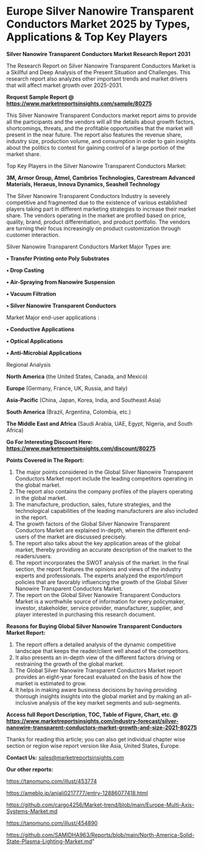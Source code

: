 # Europe Silver Nanowire Transparent Conductors Market 2025 by Types, Applications & Top Key Players

<strong>Silver Nanowire Transparent Conductors Market Research Report 2031</strong>

The Research Report on Silver Nanowire Transparent Conductors Market is a Skillful and Deep Analysis of the Present Situation and Challenges. This research report also analyzes other important trends and market drivers that will affect market growth over 2025-2031.

<strong>Request Sample Report @ <a href=https://www.marketreportsinsights.com/sample/80275>https://www.marketreportsinsights.com/sample/80275</a></strong>

This Silver Nanowire Transparent Conductors market report aims to provide all the participants and the vendors will all the details about growth factors, shortcomings, threats, and the profitable opportunities that the market will present in the near future. The report also features the revenue share, industry size, production volume, and consumption in order to gain insights about the politics to contest for gaining control of a large portion of the market share.

Top Key Players in the Silver Nanowire Transparent Conductors Market:

<strong>3M, Armor Group, Atmel, Cambrios Technologies, Carestream Advanced Materials, Heraeus, Innova Dynamics, Seashell Technology</strong>

The Silver Nanowire Transparent Conductors Industry is severely competitive and fragmented due to the existence of various established players taking part in different marketing strategies to increase their market share. The vendors operating in the market are profiled based on price, quality, brand, product differentiation, and product portfolio. The vendors are turning their focus increasingly on product customization through customer interaction.

Silver Nanowire Transparent Conductors Market Major Types are:

<strong>• Transfer Printing onto Poly Substrates

• Drop Casting

• Air-Spraying from Nanowire Suspension

• Vacuum Filtration

• Silver Nanowire Transparent Conductors</strong>

Market Major end-user applications :

<strong>• Conductive Applications

• Optical Applications

• Anti-Microbial Applications</strong>

Regional Analysis

</u><strong><b>North America</b></strong> (the United States, Canada, and Mexico)

<strong><b>Europe </b></strong>(Germany, France, UK, Russia, and Italy)

<strong><b>Asia-Pacific</b></strong> (China, Japan, Korea, India, and Southeast Asia)

<strong><b>South America</b></strong> (Brazil, Argentina, Colombia, etc.)

<strong><b>The Middle East and Africa</b></strong> (Saudi Arabia, UAE, Egypt, Nigeria, and South Africa)

<strong>Go For Interesting Discount Here: <a href=https://www.marketreportsinsights.com/discount/80275>https://www.marketreportsinsights.com/discount/80275</a></strong>

<strong>Points Covered in The Report:</strong>
<ol>
  <li>The major points considered in the Global Silver Nanowire Transparent Conductors Market report include the leading competitors operating in the global market.</li>
  <li>The report also contains the company profiles of the players operating in the global market.</li>
  <li>The manufacture, production, sales, future strategies, and the technological capabilities of the leading manufacturers are also included in the report.</li>
  <li>The growth factors of the Global Silver Nanowire Transparent Conductors Market are explained in-depth, wherein the different end-users of the market are discussed precisely.</li>
  <li>The report also talks about the key application areas of the global market, thereby providing an accurate description of the market to the readers/users.</li>
  <li>The report incorporates the SWOT analysis of the market. In the final section, the report features the opinions and views of the industry experts and professionals. The experts analyzed the export/import policies that are favorably influencing the growth of the Global Silver Nanowire Transparent Conductors Market.</li>
  <li>The report on the Global Silver Nanowire Transparent Conductors Market is a worthwhile source of information for every policymaker, investor, stakeholder, service provider, manufacturer, supplier, and player interested in purchasing this research document.</li>
</ol>
<strong>Reasons for Buying Global Silver Nanowire Transparent Conductors Market Report:</strong>

<ol>
  <li>The report offers a detailed analysis of the dynamic competitive landscape that keeps the reader/client well ahead of the competitors.</li>
  <li>It also presents an in-depth view of the different factors driving or restraining the growth of the global market.</li>
  <li>The Global Silver Nanowire Transparent Conductors Market report provides an eight-year forecast evaluated on the basis of how the market is estimated to grow.</li>
  <li>It helps in making aware business decisions by having providing thorough insights insights into the global market and by making an all-inclusive analysis of the key market segments and sub-segments.</li>
</ol>
<strong>Access full Report Description, TOC, Table of Figure, Chart, etc. @ <a href=https://www.marketreportsinsights.com/industry-forecast/silver-nanowire-transparent-conductors-market-growth-and-size-2021-80275>https://www.marketreportsinsights.com/industry-forecast/silver-nanowire-transparent-conductors-market-growth-and-size-2021-80275</a></strong>


Thanks for reading this article; you can also get individual chapter wise section or region wise report version like Asia, United States, Europe.

<strong>Contact Us:</strong>
sales@marketreportsinsights.com

<strong>Our other reports:</strong>

<a href=https://tanomuno.com/illust/453774>https://tanomuno.com/illust/453774</a>

<a href=https://ameblo.jp/anjali0217777/entry-12886077418.html>https://ameblo.jp/anjali0217777/entry-12886077418.html</a>

<a href=https://github.com/cargo4256/Market-trend/blob/main/Europe-Multi-Axis-Systems-Market.md>https://github.com/cargo4256/Market-trend/blob/main/Europe-Multi-Axis-Systems-Market.md</a>

<a href=https://tanomuno.com/illust/454890>https://tanomuno.com/illust/454890</a>

<a href=https://github.com/SAMIDHA963/Reports/blob/main/North-America-Solid-State-Plasma-Lighting-Market.md>https://github.com/SAMIDHA963/Reports/blob/main/North-America-Solid-State-Plasma-Lighting-Market.md</a>"
